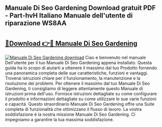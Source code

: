 ## Manuale Di Seo Gardening Download gratuit PDF - Part-hvH Italiano Manuale dell'utente di riparazione WS8AA

# <h2><a href="http://dfcn42.blite.top/?on=Manuale+Di+Seo+Gardening">🔗Download 👉🔴 Manuale Di Seo Gardening</a></h2>

[![Manuale Di Seo Gardening download](https://i.imgur.com/lujVjoI.png)](http://dfcn42.blite.top/?on=Manuale+Di+Seo+Gardening)
Ciao e benvenuto nel manuale Dell'utente per il tuo Manuale Di Seo Gardening appena installato. Questa guida ha lo scopo di aiutarti a ottenere il massimo dal tuo Prodotto fornendo una panoramica completa delle sue caratteristiche, funzioni e vantaggi. Troverai istruzioni chiare per il funzionamento, la manutenzione e la risoluzione dei problemi. Per ottenere il massimo dal tuo Manuale Di Seo Gardening, ti consigliamo di leggere attentamente questo Manuale di istruzioni prima dell'uso. Fornisce istruzioni dettagliate su come configurare il prodotto e informazioni dettagliate su come utilizzare le sue varie funzioni e capacità. Questo straordinario Manuale Di Seo Gardening offre una Suite completa di funzionalità che ottimizzano il flusso di lavoro. La vostra soddisfazione è la nostra missione Manuale Di Seo Gardening. Ci impegniamo a garantire la tua massima soddisfazione.

